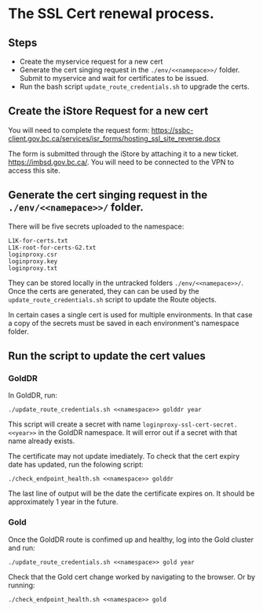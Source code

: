 # The SSL Cert renewal process.

## Steps
 - Create the myservice request for a new cert
 - Generate the cert singing request in the `./env/<<namepace>>/` folder. Submit to myservice and wait for certificates to be issued.
 - Run the bash script `update_route_credentials.sh` to upgrade the certs.

## Create the iStore Request for a new cert

You will need to complete the request form: https://ssbc-client.gov.bc.ca/services/isr_forms/hosting_ssl_site_reverse.docx

The form is submitted through the iStore by attaching it to a new ticket. https://imbsd.gov.bc.ca/.  You will need to be connected to the VPN to access this site.

## Generate the cert singing request in the `./env/<<namepace>>/` folder.

<!--  TODO CONVERT THIS CREATION TO A BASH SCRIPT -->
There will be five secrets uploaded to the namespace:

```
L1K-for-certs.txt
L1K-root-for-certs-G2.txt
loginproxy.csr
loginproxy.key
loginproxy.txt
```

They can be stored locally in the untracked folders `./env/<<namepace>>/`.  Once the certs are generated, they can can be used by the `update_route_credentials.sh` script to update the Route objects.

In certain cases a single cert is used for multiple environments.  In that case a copy of the secrets must be saved in each environment's namespace folder.


## Run the script to update the cert values

### GoldDR
In GoldDR, run:

`./update_route_credentials.sh <<namespace>> golddr year`

This script will create a secret with name `loginproxy-ssl-cert-secret.<<year>>` in the GoldDR namespace.  It will error out if a secret with that name already exists.

The certificate may not update imediately.  To check that the cert expiry date has updated, run the folowing script:

`./check_endpoint_health.sh <<namespace>> golddr`

The last line of output will be the date the certificate expires on.  It should be approximately 1 year in the future.

### Gold

Once the GoldDR route is confimed up and healthy, log into the Gold cluster and run:

`./update_route_credentials.sh <<namespace>> gold year`

Check that the Gold cert change worked by navigating to the browser. Or by running:

`./check_endpoint_health.sh <<namespace>> gold`

